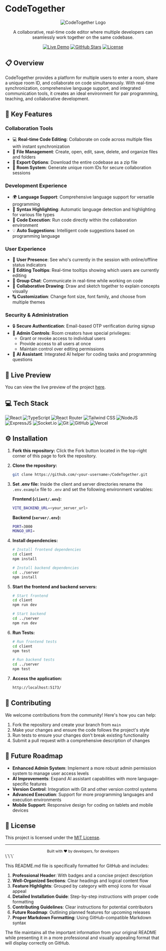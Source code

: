 # CodeTogether

<div align="center">
  
  ![CodeTogether Logo](https://img.shields.io/badge/CodeTogether-Collaborative%20Coding-blue?style=for-the-badge&logo=code&logoColor=white)
  
  A collaborative, real-time code editor where multiple developers can seamlessly work together on the same codebase.
  
  [![Live Demo](https://img.shields.io/badge/Live%20Demo-Visit%20Site-blue?style=for-the-badge&logo=vercel&logoColor=white)](https://eliteapp.tech/)
  [![GitHub Stars](https://img.shields.io/github/stars/yourusername/CodeTogether?style=for-the-badge&logo=github&logoColor=white&color=yellow)](https://github.com/yourusername/CodeTogether/stargazers)
  [![License](https://img.shields.io/badge/License-MIT-green?style=for-the-badge)](LICENSE)
  
</div>

## 📋 Overview

CodeTogether provides a platform for multiple users to enter a room, share a unique room ID, and collaborate on code simultaneously. With real-time synchronization, comprehensive language support, and integrated communication tools, it creates an ideal environment for pair programming, teaching, and collaborative development.

## 🔮 Key Features

### Collaboration Tools
- 💻 **Real-time Code Editing**: Collaborate on code across multiple files with instant synchronization
- 📁 **File Management**: Create, open, edit, save, delete, and organize files and folders
- 💾 **Export Options**: Download the entire codebase as a zip file
- 🚀 **Room System**: Generate unique room IDs for secure collaboration sessions

### Development Experience
- 🌍 **Language Support**: Comprehensive language support for versatile programming
- 🌈 **Syntax Highlighting**: Automatic language detection and highlighting for various file types
- 🚀 **Code Execution**: Run code directly within the collaboration environment
- 💡 **Auto Suggestions**: Intelligent code suggestions based on programming language

### User Experience
- 👥 **User Presence**: See who's currently in the session with online/offline status indicators
- 🎩 **Editing Tooltips**: Real-time tooltips showing which users are currently editing
- 💬 **Group Chat**: Communicate in real-time while working on code
- 🎨 **Collaborative Drawing**: Draw and sketch together to explain concepts visually
- 🔠 **Customization**: Change font size, font family, and choose from multiple themes

### Security & Administration
- 🔒 **Secure Authentication**: Email-based OTP verification during signup
- 👑 **Admin Controls**: Room creators have special privileges:
  - Grant or revoke access to individual users
  - Provide access to all users at once
  - Maintain control over editing permissions
- 🤖 **AI Assistant**: Integrated AI helper for coding tasks and programming questions

## 🚀 Live Preview

You can view the live preview of the project [here](https://eliteapp.tech/).

## 💻 Tech Stack

![React](https://img.shields.io/badge/React-20232A?style=for-the-badge&logo=react&logoColor=61DAFB)
![TypeScript](https://img.shields.io/badge/TypeScript-007ACC?style=for-the-badge&logo=typescript&logoColor=white)
![React Router](https://img.shields.io/badge/React_Router-CA4245?style=for-the-badge&logo=react-router&logoColor=white)
![Tailwind CSS](https://img.shields.io/badge/Tailwind_CSS-38B2AC?style=for-the-badge&logo=tailwind-css&logoColor=white)
![NodeJS](https://img.shields.io/badge/Node.js-43853D?style=for-the-badge&logo=node.js&logoColor=white)
![ExpressJS](https://img.shields.io/badge/Express.js-404D59?style=for-the-badge)
![Socket.io](https://img.shields.io/badge/Socket.io-010101?style=for-the-badge&logo=socket.io&logoColor=white)
![Git](https://img.shields.io/badge/GIT-E44C30?style=for-the-badge&logo=git&logoColor=white)
![GitHub](https://img.shields.io/badge/GitHub-100000?style=for-the-badge&logo=github&logoColor=white)
![Vercel](https://img.shields.io/badge/Vercel-000000?style=for-the-badge&logo=vercel&logoColor=white)

## ⚙️ Installation

1. **Fork this repository:** Click the Fork button located in the top-right corner of this page to fork the repository.
2. **Clone the repository:**
    ```bash
    git clone https://github.com/<your-username>/CodeTogether.git
    ```
3. **Set .env file:**
   Inside the client and server directories rename the `.env.example` file to `.env` and set the following environment variables:

    **Frontend (`client/.env`):**
    ```bash
    VITE_BACKEND_URL=<your_server_url>
    ```
    
    **Backend (`server/.env`):**
    ```bash
    PORT=3000
    MONGO_URI=
    ```

4. **Install dependencies:**
    ```bash
    # Install frontend dependencies
    cd client
    npm install

    # Install backend dependencies
    cd ../server
    npm install
    ```
5. **Start the frontend and backend servers:**
    ```bash
    # Start frontend
    cd client
    npm run dev

    # Start backend
    cd ../server
    npm run dev
    ```
6. **Run Tests:**
    ```bash
    # Run frontend tests
    cd client
    npm test

    # Run backend tests
    cd ../server
    npm test
    ```
7. **Access the application:**
    ```bash
    http://localhost:5173/
    ```


## 🤝 Contributing

We welcome contributions from the community! Here's how you can help:

1. Fork the repository and create your branch from `main`
2. Make your changes and ensure the code follows the project's style
3. Run tests to ensure your changes don't break existing functionality
4. Submit a pull request with a comprehensive description of changes

## 🔮 Future Roadmap

- **Enhanced Admin System**: Implement a more robust admin permission system to manage user access levels
- **AI Improvements**: Expand AI assistant capabilities with more language-specific features
- **Version Control**: Integration with Git and other version control systems
- **Advanced Execution**: Support for more programming languages and execution environments
- **Mobile Support**: Responsive design for coding on tablets and mobile devices

## 📝 License

This project is licensed under the [MIT License](LICENSE).

---

<div align="center">
  <sub>Built with ❤️ by developers, for developers</sub>
</div>
\`\`\`

This README.md file is specifically formatted for GitHub and includes:

1. **Professional Header**: With badges and a concise project description
2. **Well-Organized Sections**: Clear headings and logical content flow
3. **Feature Highlights**: Grouped by category with emoji icons for visual appeal
4. **Detailed Installation Guide**: Step-by-step instructions with proper code formatting
5. **Contributing Guidelines**: Clear instructions for potential contributors
6. **Future Roadmap**: Outlining planned features for upcoming releases
7. **Proper Markdown Formatting**: Using GitHub-compatible Markdown syntax

The file maintains all the important information from your original README while presenting it in a more professional and visually appealing format that will display correctly on GitHub.

